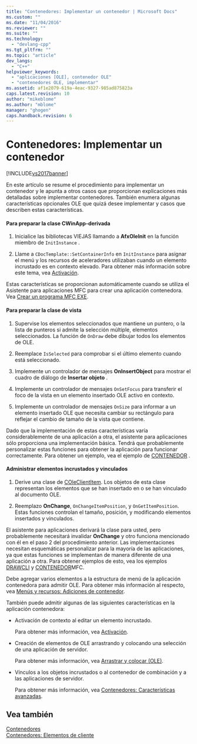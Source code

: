 ```yaml
---
title: "Contenedores: Implementar un contenedor | Microsoft Docs"
ms.custom: ""
ms.date: "11/04/2016"
ms.reviewer: ""
ms.suite: ""
ms.technology: 
  - "devlang-cpp"
ms.tgt_pltfrm: ""
ms.topic: "article"
dev_langs: 
  - "C++"
helpviewer_keywords: 
  - "aplicaciones [OLE], contenedor OLE"
  - "contenedores OLE, implementar"
ms.assetid: af1e2079-619a-4eac-9327-985ad875823a
caps.latest.revision: 10
author: "mikeblome"
ms.author: "mblome"
manager: "ghogen"
caps.handback.revision: 6
---
```

# Contenedores: Implementar un contenedor
[!INCLUDE[vs2017banner](../assembler/inline/includes/vs2017banner.md)]

En este artículo se resume el procedimiento para implementar un contenedor y le apunta a otros casos que proporcionan explicaciones más detalladas sobre implementar contenedores.  También enumera algunas características opcionales OLE que quizá desee implementar y casos que describen estas características.  
  
#### Para preparar la clase CWinApp\-derivada  
  
1.  Inicialice las bibliotecas VIEJAS llamando a **AfxOleInit** en la función miembro de `InitInstance` .  
  
2.  Llame a `CDocTemplate::SetContainerInfo` en `InitInstance` para asignar el menú y los recursos de aceleradores utilizaban cuando un elemento incrustado es en contexto elevado.  Para obtener más información sobre este tema, vea [Activación](../mfc/activation-cpp.md).  
  
 Estas características se proporcionan automáticamente cuando se utiliza el Asistente para aplicaciones MFC para crear una aplicación contenedora.  Vea [Crear un programa MFC EXE](../mfc/reference/mfc-application-wizard.md).  
  
#### Para preparar la clase de vista  
  
1.  Supervise los elementos seleccionados que mantiene un puntero, o la lista de punteros si admite la selección múltiple, elementos seleccionados.  La función de `OnDraw` debe dibujar todos los elementos de OLE.  
  
2.  Reemplace `IsSelected` para comprobar si el último elemento cuando está seleccionado.  
  
3.  Implemente un controlador de mensajes **OnInsertObject** para mostrar el cuadro de diálogo de **Insertar objeto** .  
  
4.  Implemente un controlador de mensajes `OnSetFocus` para transferir el foco de la vista en un elemento insertado OLE activo en contexto.  
  
5.  Implemente un controlador de mensajes `OnSize` para informar a un elemento insertado OLE que necesita cambiar su rectángulo para reflejar el cambio de tamaño de la vista que contiene.  
  
 Dado que la implementación de estas características varía considerablemente de una aplicación a otra, el asistente para aplicaciones sólo proporciona una implementación básica.  Tendrá que probablemente personalizar estas funciones para obtener la aplicación para funcionar correctamente.  Para obtener un ejemplo, vea el ejemplo de [CONTENEDOR](../top/visual-cpp-samples.md) .  
  
#### Administrar elementos incrustados y vinculados  
  
1.  Derive una clase de [COleClientItem](../mfc/reference/coleclientitem-class.md).  Los objetos de esta clase representan los elementos que se han insertado en o se han vinculado al documento OLE.  
  
2.  Reemplazo **OnChange**, `OnChangeItemPosition`, y `OnGetItemPosition`.  Estas funciones controlan el tamaño, posición, y modificando elementos insertados y vinculados.  
  
 El asistente para aplicaciones derivará la clase para usted, pero probablemente necesitará invalidar **OnChange** y otro funciona mencionado con él en el paso 2 del procedimiento anterior.  Las implementaciones necesitan esquemáticas personalizar para la mayoría de las aplicaciones, ya que estas funciones se implementan de manera diferente de una aplicación a otra.  Para obtener ejemplos de esto, vea los ejemplos [DRAWCLI](../top/visual-cpp-samples.md) y [CONTENEDOR](../top/visual-cpp-samples.md)MFC.  
  
 Debe agregar varios elementos a la estructura de menú de la aplicación contenedora para admitir OLE.  Para obtener más información al respecto, vea [Menús y recursos: Adiciones de contenedor](../mfc/menus-and-resources-container-additions.md).  
  
 También puede admitir algunas de las siguientes características en la aplicación contenedora:  
  
-   Activación de contexto al editar un elemento incrustado.  
  
     Para obtener más información, vea [Activación](../mfc/activation-cpp.md).  
  
-   Creación de elementos de OLE arrastrando y colocando una selección de una aplicación de servidor.  
  
     Para obtener más información, vea [Arrastrar y colocar \(OLE\)](../mfc/drag-and-drop-ole.md).  
  
-   Vínculos a los objetos incrustados o al contenedor de combinación y a las aplicaciones de servidor.  
  
     Para obtener más información, vea [Contenedores: Características avanzadas](../mfc/containers-advanced-features.md).  
  
## Vea también  
 [Contenedores](../mfc/containers.md)   
 [Contenedores: Elementos de cliente](../mfc/containers-client-items.md)